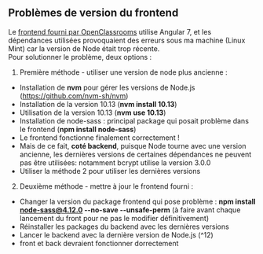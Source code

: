 

## Problèmes de version du frontend
Le [frontend fourni par OpenClassrooms](https://github.com/OpenClassrooms-Student-Center/dwj-projet6) utilise Angular 7, et les dépendances utilisées provoquaient des erreurs sous ma machine (Linux Mint) car la version de Node était trop récente.   
Pour solutionner le problème, deux options :
1. Première méthode - utiliser une version de node plus ancienne :
  - Installation de **nvm** pour gérer les versions de Node.js (https://github.com/nvm-sh/nvm)
  - Installation de la version 10.13 (**nvm install 10.13**)
  - Utilisation de la version 10.13  (**nvm use 10.13**)
  - Installation de node-sass : principal package qui posait problème dans le frontend (**npm install node-sass**)
  - Le frontend fonctionne finalement correctement !
  - Mais de ce fait, **coté backend**, puisque Node tourne avec une version ancienne, les dernières versions de certaines dépendances ne peuvent pas être utilisées: notamment bcrypt utilise la version 3.0.0
  - Utiliser la méthode 2 pour utiliser les dernières versions
2. Deuxième méthode - mettre à jour le frontend fourni :
  - Changer la version du package frontend qui pose problème : **npm install node-sass@4.12.0 --no-save --unsafe-perm** (à faire avant chaque lancement du front pour ne pas le modifier définitivement)
  - Réinstaller les packages du backend avec les dernières versions
  - Lancer le backend avec la dernière version de Node.js (^12)
  - front et back devraient fonctionner dorrectement
